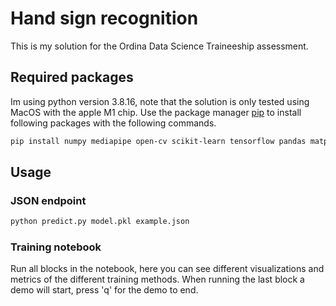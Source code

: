 # Hand sign recognition

This is my solution for the Ordina Data Science Traineeship assessment.

## Required packages

Im using python version 3.8.16, note that the solution is only tested using MacOS with the apple M1 chip.
Use the package manager [pip](https://pip.pypa.io/en/stable/) to install following packages with the following commands.

```bash
pip install numpy mediapipe open-cv scikit-learn tensorflow pandas matplotlib
```



## Usage

### JSON endpoint
```bash
python predict.py model.pkl example.json
```

### Training notebook
Run all blocks in the notebook, here you can see different visualizations and metrics of the different training methods. When running the last block a demo will start, press 'q' for the demo to end.